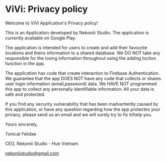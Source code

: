 # ViVi: Privacy policy
Welcome to ViVi Application's Privacy policy!

This is an Application developed by Nekoniii Studio. The application is currently available on Google Play.

The application is intended for users to create and add their favourite locations and theirs information to a shared database. We DO NOT take any responsible for the losing information throughout using the adding loction function in the app.

The application has code that create interaction to Firebase Authentication. We guarantee that the app DOES NOT have any code that collects or shares user login information (email,password) data. We HAVE NOT programmed this app to collect any personally identifiable information. All your data is safe and protected.

If you find any security vulnerability that has been inadvertently caused by this application, or have any question regarding how the app protectes your privacy, please send us an email and we will surely try to fix it/help you.

Yours sincerely,

Tonicat Felidae

CEO, Nekoniii Studio - Hue Vietnam

nekoniiistudio@gmail.com
